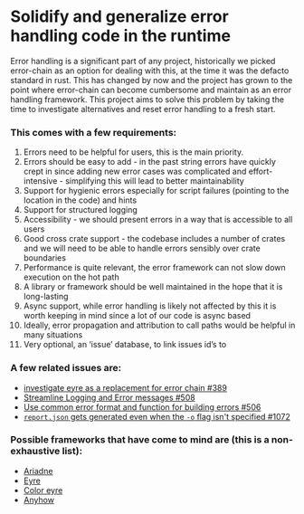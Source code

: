 # Solidify and generalize error handling code in the runtime

Error handling is a significant part of any project, historically we picked error-chain as an option for dealing with this, at the time it was the defacto standard in rust. This has changed by now and the project has grown to the point where error-chain can become cumbersome and maintain as an error handling framework. This project aims to solve this problem by taking the time to investigate alternatives and reset error handling to a fresh start.

### This comes with a few requirements:

1. Errors need to be helpful for users, this is the main priority.
2. Errors should be easy to add - in the past string errors have quickly crept in since adding new error cases was complicated and effort-intensive - simplifying this will lead to better maintainability
3. Support for hygienic errors especially for script failures (pointing to the location in the code) and hints
4. Support for structured logging
5. Accessibility - we should present errors in a way that is accessible to all users
6. Good cross crate support - the codebase includes a number of crates and we will need to be able to handle errors sensibly over crate boundaries
7. Performance is quite relevant, the error framework can not slow down execution on the hot path
8. A library or framework should be well maintained in the hope that it is long-lasting
9. Async support, while error handling is likely not affected by this it is worth keeping in mind since a lot of our code is async based
10. Ideally, error propagation and attribution to call paths would be helpful in many situations
11. Very optional, an ‘issue’ database, to link issues id’s to 

### A few related issues are:

* [investigate eyre as a replacement for error chain #389](https://github.com/tremor-rs/tremor-runtime/issues/389)
* [Streamline Logging and Error messages #508](https://github.com/tremor-rs/tremor-runtime/issues/508)
* [Use common error format and function for building errors #506](https://github.com/tremor-rs/tremor-runtime/issues/506)
* [`report.json` gets generated even when the `-o` flag isn't specified #1072](https://github.com/tremor-rs/tremor-runtime/issues/1072)

### Possible frameworks that have come to mind are (this is a non-exhaustive list):

* [Ariadne](https://github.com/mirumee/ariadne)
* [Eyre](https://github.com/yaahc/eyre)
* [Color eyre](https://github.com/yaahc/color-eyre)
* [Anyhow](https://github.com/dtolnay/anyhow)
